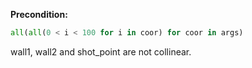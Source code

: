 **Precondition:**
```python
all(all(0 < i < 100 for i in coor) for coor in args)
```
wall1, wall2 and shot_point are not collinear.
